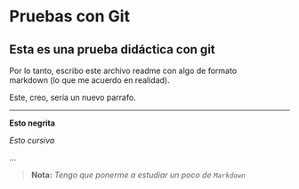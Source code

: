 # Pruebas con Git

## Esta es una prueba didáctica con git

Por lo tanto, escribo este archivo readme con algo de formato  
markdown (lo que me acuerdo en realidad).  

Este, creo, sería un nuevo parrafo.

---

__Esto negrita__

_Esto cursiva_

...

> **Nota:** _Tengo que ponerme a estudiar un poco de `Markdown`_
